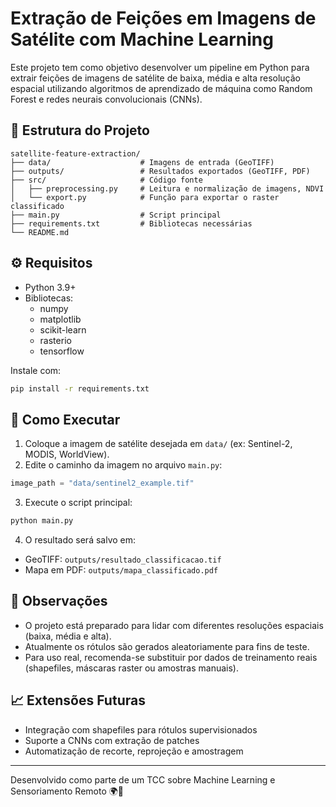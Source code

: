 # Extração de Feições em Imagens de Satélite com Machine Learning

Este projeto tem como objetivo desenvolver um pipeline em Python para extrair feições de imagens de satélite de baixa, média e alta resolução espacial utilizando algoritmos de aprendizado de máquina como Random Forest e redes neurais convolucionais (CNNs).

## 📂 Estrutura do Projeto

```
satellite-feature-extraction/
├── data/                    # Imagens de entrada (GeoTIFF)
├── outputs/                 # Resultados exportados (GeoTIFF, PDF)
├── src/                     # Código fonte
│   ├── preprocessing.py     # Leitura e normalização de imagens, NDVI
│   └── export.py            # Função para exportar o raster classificado
├── main.py                  # Script principal
├── requirements.txt         # Bibliotecas necessárias
└── README.md
```

## ⚙️ Requisitos

- Python 3.9+
- Bibliotecas:
  - numpy
  - matplotlib
  - scikit-learn
  - rasterio
  - tensorflow

Instale com:

```bash
pip install -r requirements.txt
```

## 🚀 Como Executar

1. Coloque a imagem de satélite desejada em `data/` (ex: Sentinel-2, MODIS, WorldView).
2. Edite o caminho da imagem no arquivo `main.py`:

```python
image_path = "data/sentinel2_example.tif"
```

3. Execute o script principal:

```bash
python main.py
```

4. O resultado será salvo em:
- GeoTIFF: `outputs/resultado_classificacao.tif`
- Mapa em PDF: `outputs/mapa_classificado.pdf`

## 📌 Observações

- O projeto está preparado para lidar com diferentes resoluções espaciais (baixa, média e alta).
- Atualmente os rótulos são gerados aleatoriamente para fins de teste.
- Para uso real, recomenda-se substituir por dados de treinamento reais (shapefiles, máscaras raster ou amostras manuais).

## 📈 Extensões Futuras
- Integração com shapefiles para rótulos supervisionados
- Suporte a CNNs com extração de patches
- Automatização de recorte, reprojeção e amostragem

---

Desenvolvido como parte de um TCC sobre Machine Learning e Sensoriamento Remoto 🌍📡


